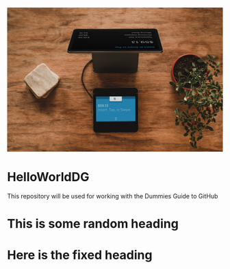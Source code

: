 ![headshot](unpslash.jpg)

# HelloWorldDG
This repository will be used for working with the Dummies Guide to GitHub

# This is some random heading

# Here is the fixed heading
